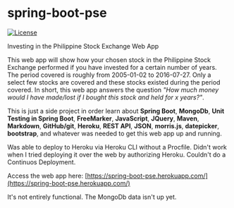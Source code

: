 # spring-boot-pse
[![License](http://img.shields.io/:license-apache-blue.svg)](http://www.apache.org/licenses/LICENSE-2.0.html)

Investing in the Philippine Stock Exchange Web App

This web app will show how your chosen stock in the Philippine Stock Exchange performed if you have invested for a certain number of years. The period covered is roughly from 2005-01-02 to 2016-07-27. Only a select few stocks are covered and these stocks existed during the period covered. In short, this web app answers the question *"How much money would I have made/lost if I bought this stock and held for x years?"*.

This is just a side project in order learn about **Spring Boot**, **MongoDb**, **Unit Testing in Spring Boot**, **FreeMarker**, **JavaScript**, **JQuery**, **Maven**, **Markdown**, **GitHub/git**, **Heroku**, **REST API**, **JSON**, **morris.js**, **datepicker**, **bootstrap**, and whatever was needed to get this web app up and running.

Was able to deploy to Heroku via Heroku CLI without a Procfile. Didn't work when I tried deploying it over the web by authorizing Heroku. Couldn't do a Continuos Deployment.

Access the web app here: [https://spring-boot-pse.herokuapp.com/](https://spring-boot-pse.herokuapp.com/)

It's not entirely functional. The MongoDb data isn't up yet.